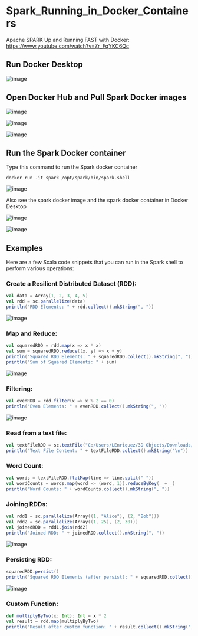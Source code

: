 # Spark_Running_in_Docker_Containers

Apache SPARK Up and Running FAST with Docker: https://www.youtube.com/watch?v=Zr_FqYKC6Qc

## Run Docker Desktop

![image](https://github.com/luiscoco/Spark-Shell_Running_in_Docker_Containers/assets/32194879/1dae31df-6aaf-496d-bbdb-e695ee16bafb)

## Open Docker Hub and Pull Spark Docker images

![image](https://github.com/luiscoco/Spark-Shell_Running_in_Docker_Containers/assets/32194879/42db63fd-d87f-4b00-a23c-2712e145d559)

![image](https://github.com/luiscoco/Spark-Shell_Running_in_Docker_Containers/assets/32194879/9e4005c2-90c7-4546-abd6-3f655322d535)

![image](https://github.com/luiscoco/Spark-Shell_Running_in_Docker_Containers/assets/32194879/54a45dc6-383d-47a9-996b-18ac12bed59c)

## Run the Spark Docker container

Type this command to run the Spark docker container

```
docker run -it spark /opt/spark/bin/spark-shell
```

![image](https://github.com/luiscoco/Spark-Shell_Running_in_Docker_Containers/assets/32194879/3e41806f-2f7d-47f0-a99b-c9d69e1a1cff)

Also see the spark docker image and the spark docker container in Docker Desktop

![image](https://github.com/luiscoco/Spark-Shell_Running_in_Docker_Containers/assets/32194879/9aef6202-0f3b-4d67-92dc-00401d7aea97)

![image](https://github.com/luiscoco/Spark-Shell_Running_in_Docker_Containers/assets/32194879/d8c0c4f0-3e8d-497d-a667-6b939ab78d58)

## Examples

Here are a few Scala code snippets that you can run in the Spark shell to perform various operations:

### Create a Resilient Distributed Dataset (RDD):

```scala
val data = Array(1, 2, 3, 4, 5)
val rdd = sc.parallelize(data)
println("RDD Elements: " + rdd.collect().mkString(", "))
```

![image](https://github.com/luiscoco/Spark-Shell_Running_in_Docker_Containers/assets/32194879/5d884dde-67c8-44f8-b355-5ab2477e1e1f)

### Map and Reduce:

```scala
val squaredRDD = rdd.map(x => x * x)
val sum = squaredRDD.reduce((x, y) => x + y)
println("Squared RDD Elements: " + squaredRDD.collect().mkString(", "))
println("Sum of Squared Elements: " + sum)
```

![image](https://github.com/luiscoco/Spark-Shell_Running_in_Docker_Containers/assets/32194879/6f3922ef-de14-484b-87e7-b7d0b500d714)

### Filtering:

```scala
val evenRDD = rdd.filter(x => x % 2 == 0)
println("Even Elements: " + evenRDD.collect().mkString(", "))
```

![image](https://github.com/luiscoco/Spark-Shell_Running_in_Docker_Containers/assets/32194879/c1776e73-4e25-4ae4-a397-b0fd36517cc6)

### Read from a text file:

```scala
val textFileRDD = sc.textFile("C:/Users/LEnriquez/3D Objects/Downloads/testFile.txt")
println("Text File Content: " + textFileRDD.collect().mkString("\n"))
```

### Word Count:

```scala
val words = textFileRDD.flatMap(line => line.split(" "))
val wordCounts = words.map(word => (word, 1)).reduceByKey(_ + _)
println("Word Counts: " + wordCounts.collect().mkString(", "))
```

### Joining RDDs:

```scala
val rdd1 = sc.parallelize(Array((1, "Alice"), (2, "Bob")))
val rdd2 = sc.parallelize(Array((1, 25), (2, 30)))
val joinedRDD = rdd1.join(rdd2)
println("Joined RDD: " + joinedRDD.collect().mkString(", "))
```

![image](https://github.com/luiscoco/Spark-Shell_Running_in_Docker_Containers/assets/32194879/6dbcad18-925c-451c-82be-f36abfde3b38)

### Persisting RDD:

```scala
squaredRDD.persist()
println("Squared RDD Elements (after persist): " + squaredRDD.collect().mkString(", "))
```

![image](https://github.com/luiscoco/Spark-Shell_Running_in_Docker_Containers/assets/32194879/6750f3f6-4882-42fb-a40e-c0fc45e78a54)

### Custom Function:

```scala
def multiplyByTwo(x: Int): Int = x * 2
val result = rdd.map(multiplyByTwo)
println("Result after custom function: " + result.collect().mkString(", "))
```
